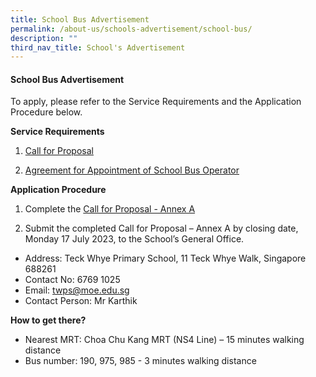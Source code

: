 ```yaml
---
title: School Bus Advertisement
permalink: /about-us/schools-advertisement/school-bus/
description: ""
third_nav_title: School's Advertisement
---
```

#### School Bus Advertisement

To apply, please refer to the Service Requirements and the Application Procedure below.

**Service Requirements**
1.	[Call for Proposal](/files/School%20Bus%20Services/School%20Bus%20Ads/call%20for%20proposals%20by%20school.pdf)
 
2.	[Agreement for Appointment of School Bus Operator](/files/School%20Bus%20Services/School%20Bus%20Ads/agreement%20for%20appointment%20of%20school%20bus%20operator.pdf)

**Application Procedure**

1. Complete the [Call for Proposal - Annex A](/files/School%20Bus%20Services/School%20Bus%20Ads/call%20for%20proposal%20-%20annex%20a.pdf)

2. Submit the completed Call for Proposal – Annex A by closing date, Monday 17 July 2023, to the School’s General Office.

* Address: Teck Whye Primary School, 11 Teck Whye Walk, Singapore 688261
* Contact No: 6769 1025
* Email: [twps@moe.edu.sg](mailto:twps@moe.edu.sg)
* Contact Person: Mr Karthik


**How to get there?**
* Nearest MRT: Choa Chu Kang MRT (NS4 Line) – 15 minutes walking distance
* Bus number: 190, 975, 985 - 3 minutes walking distance